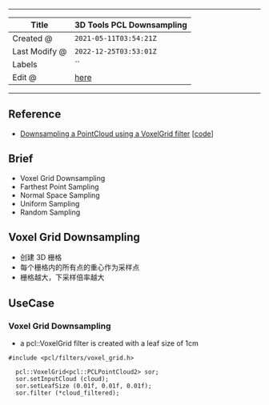 -----

| Title         | 3D Tools PCL Downsampling                            |
| ------------- | ---------------------------------------------------- |
| Created @     | `2021-05-11T03:54:21Z`                               |
| Last Modify @ | `2022-12-25T03:53:01Z`                               |
| Labels        | \`\`                                                 |
| Edit @        | [here](https://github.com/junxnone/aiwiki/issues/82) |

-----

## Reference

  - [Downsampling a PointCloud using a VoxelGrid
    filter](https://pcl.readthedocs.io/projects/tutorials/en/latest/voxel_grid.html#voxelgrid)
    \[[code](https://github.com/PointCloudLibrary/pcl/blob/master/doc/tutorials/content/sources/voxel_grid/voxel_grid.cpp)\]

## Brief

  - Voxel Grid Downsampling
  - Farthest Point Sampling
  - Normal Space Sampling
  - Uniform Sampling
  - Random Sampling

## Voxel Grid Downsampling

  - 创建 3D 栅格
  - 每个栅格内的所有点的重心作为采样点
  - 栅格越大，下采样倍率越大

## UseCase

### Voxel Grid Downsampling

  - a pcl::VoxelGrid filter is created with a leaf size of 1cm

<!-- end list -->

``` 
#include <pcl/filters/voxel_grid.h>

  pcl::VoxelGrid<pcl::PCLPointCloud2> sor;
  sor.setInputCloud (cloud);
  sor.setLeafSize (0.01f, 0.01f, 0.01f);
  sor.filter (*cloud_filtered);

```
